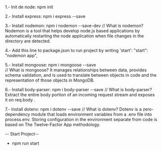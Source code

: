 1.- Init de node: npm init

2.- Install express: npm i express --save

3.- Install nodemon: npm i nodemon --save-dev
// What is nodemon? Nodemon is a tool that helps develop node.js based applications by automatically restarting the node application when file changes in the directory are detected.

4.- Add this line to package.json to run project by writing 'start': "start": "nodemon app",

5.- Install mongoose: npm i mongoose --save  
// What is mongoose? It manages relationships between data, provides schema validation, and is used to translate between objects in code and the representation of those objects in MongoDB.

6.- Install body-parser: npm i body-parser --save
// What is body-parser? Extract the entire body portion of an incoming request stream and exposes it on req.body .

7.- Install dotenv: npm i dotenv --save
// What is dotenv? Dotenv is a zero-dependency module that loads environment variables from a .env file into process.env. Storing configuration in the environment separate from code is based on The Twelve-Factor App methodology.


-- Start Project--

- npm run start